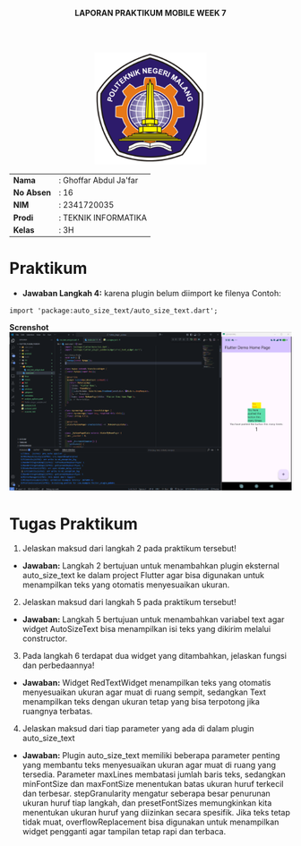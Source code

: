 <p align="center"><strong>LAPORAN PRAKTIKUM MOBILE WEEK 7</strong></p>

<br><br>

<p align="center">
    <img src="../codelab07/images/POLINEMA-LOGO.png" alt="POLINEMA Logo" width="200">
</p>

<div align="center">
  <table>
      <tr>
          <td><strong>Nama</strong></td>
          <td>: Ghoffar Abdul Ja'far</td>
      </tr>
      <tr>
          <td><strong>No Absen</strong></td>
          <td>: 16</td>
      </tr>
      <tr>
          <td><strong>NIM</strong></td>
          <td>: 2341720035</td>
      </tr>
      <tr>
          <td><strong>Prodi</strong></td>
          <td>: TEKNIK INFORMATIKA</td>
      </tr>
      <tr>
          <td><strong>Kelas</strong></td>
          <td>: 3H</td>
      </tr>
  </table>
</div>

# Praktikum
- **Jawaban Langkah 4:** karena plugin belum diimport ke filenya
Contoh:
```
import 'package:auto_size_text/auto_size_text.dart';
```
**Screnshot**
![](/codelab07/images/praktikum.png)

# Tugas Praktikum
1. Jelaskan maksud dari langkah 2 pada praktikum tersebut!
- **Jawaban:** Langkah 2 bertujuan untuk menambahkan plugin eksternal auto_size_text ke dalam project Flutter agar bisa digunakan untuk menampilkan teks yang otomatis menyesuaikan ukuran.

2. Jelaskan maksud dari langkah 5 pada praktikum tersebut!
- **Jawaban:** Langkah 5 bertujuan untuk menambahkan variabel text agar widget AutoSizeText bisa menampilkan isi teks yang dikirim melalui constructor.

3. Pada langkah 6 terdapat dua widget yang ditambahkan, jelaskan fungsi dan perbedaannya!
- **Jawaban:** Widget RedTextWidget menampilkan teks yang otomatis menyesuaikan ukuran agar muat di ruang sempit, sedangkan Text menampilkan teks dengan ukuran tetap yang bisa terpotong jika ruangnya terbatas.

4. Jelaskan maksud dari tiap parameter yang ada di dalam plugin auto_size_text
- **Jawaban:** Plugin auto_size_text memiliki beberapa parameter penting yang membantu teks menyesuaikan ukuran agar muat di ruang yang tersedia. Parameter maxLines membatasi jumlah baris teks, sedangkan minFontSize dan maxFontSize menentukan batas ukuran huruf terkecil dan terbesar. stepGranularity mengatur seberapa besar penurunan ukuran huruf tiap langkah, dan presetFontSizes memungkinkan kita menentukan ukuran huruf yang diizinkan secara spesifik. Jika teks tetap tidak muat, overflowReplacement bisa digunakan untuk menampilkan widget pengganti agar tampilan tetap rapi dan terbaca.
